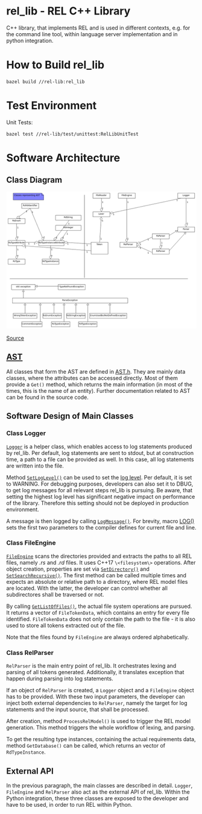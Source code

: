 # rel_lib - REL C++ Library

C++ library, that implements REL and is used in different contexts, e.g. for the command line tool, within language server implementation and in python integration.

# How to Build rel_lib

```
bazel build //rel-lib:rel_lib
``` 

# Test Environment

Unit Tests:

```
bazel test //rel-lib/test/unittest:RelLibUnitTest
```

# Software Architecture

## Class Diagram
![class diagram](./doc/static_class_diagram.png)

[Source](./doc/static_class_diagram.uxf)

## [AST](https://en.wikipedia.org/wiki/Abstract_syntax_tree)

All classes that form the AST are defined in [AST.h](./src/AST.h). They are mainly data classes, where the attributes can be accessed directly. Most of them provide a `Get()` method, which returns the main information (in most of the times, this is the name of an entity). Further documentation related to AST can be found in the source code.

## Software Design of Main Classes


### Class Logger

[`Logger`](./src/Logger.h#L20) is a helper class, which enables access to log statements produced by rel_lib. Per default, log statements are sent to stdout, but at construction time, a path to a file can be provided as well. In this case, all log statements are written into the file.

Method [`SetLogLevel()`](./src/Logger.h#L26) can be used to set the [log level](./src/Logger.h#L13). Per default, it is set to WARNING. For debugging purposes, developers can also set it to DBUG, to get log messages for all relevant steps rel_lib is pursuing. Be aware, that setting the highest log level has significant negative impact on performance of the library. Therefore this setting should not be deployed in production environment.

A message is then logged by calling [`LogMessage()`](./src/Logger.h#29). For brevity, macro [LOG()](./src/Logger.h#11) sets the first two parameters to the compiler defines for current file and line.

### Class FileEngine

[`FileEngine`](./src/FileEngine.h#L16) scans the directories provided and extracts the paths to all REL files, namely _.rs_ and _.rd_ files. It uses C++17 `\<filesystem\>` operations. After object creation, properties are set via [`SetDirectory()`](./src/FileEngine.h#L26) and [`SetSearchRecursive()`](./src/FileEngine.h#L23). The first method can be called multiple times and expects an absolute or relative path to a directory, where REL model files are located. With the latter, the developer can control whether all subdirectores shall be traversed or not.
  
By calling [`GetListOfFiles()`](), the actual file system operations are pursued. It returns a vector of `FileTokenData`, which contains an entry for every file identified. `FileTokenData` does not only contain the path to the file - it is also used to store all tokens extracted out of the file.

Note that the files found by `FileEngine` are always ordered alphabetically.


### Class RelParser

`RelParser` is the main entry point of rel_lib. It orchestrates lexing and parsing of all tokens generated. Additionally, it translates exception that happen during parsing into log statements.

If an object of `RelParser` is created, a `Logger` object and a `FileEngine` object has to be provided. With these two input parameters, the developer can inject both external dependencies to `RelParser`, namely the target for log statements and the input source, that shall be processed.

After creation, method `ProcessRelModel()` is used to trigger the REL model generation. This method triggers the whole workflow of lexing, and parsing.

To get the resulting type instances, containing the actual requirements data, method `GetDatabase()` can be called, which returns an vector of `RdTypeInstance`.

## External API

In the previous paragraph, the main classes are described in detail. `Logger`, `FileEngine` and `RelParser` also act as the external API of rel_lib. Within the Python integration, these three classes are exposed to the developer and have to be used, in order to run REL within Python.
